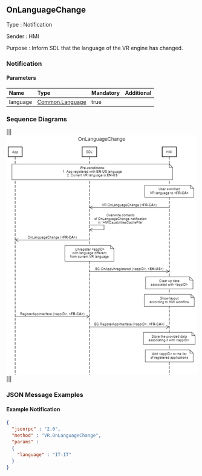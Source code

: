 ## OnLanguageChange

Type
: Notification

Sender
: HMI

Purpose
: Inform SDL that the language of the VR engine has changed.

### Notification

#### Parameters

|Name|Type|Mandatory|Additional|
|:---|:---|:--------|:---------|
|language|[Common.Language](../../common/enums/#language)|true||

### Sequence Diagrams

|||
![OnLanguageChange](./assets/OnLanguageChange.png)
|||

### JSON Message Examples

#### Example Notification

```json
{
  "jsonrpc" : "2.0",
  "method" : "VR.OnLanguageChange",
  "params" :
  {
    "language" : "IT-IT"
  }
}
```
